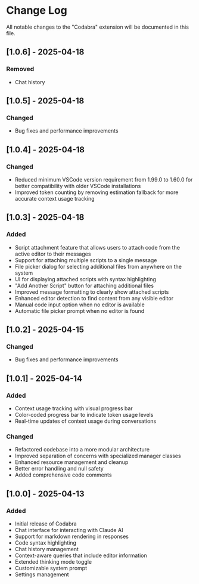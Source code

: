 # Change Log

All notable changes to the "Codabra" extension will be documented in this file.

## [1.0.6] - 2025-04-18

### Removed
- Chat history

## [1.0.5] - 2025-04-18

### Changed
- Bug fixes and performance improvements

## [1.0.4] - 2025-04-18

### Changed
- Reduced minimum VSCode version requirement from 1.99.0 to 1.60.0 for better compatibility with older VSCode installations
- Improved token counting by removing estimation fallback for more accurate context usage tracking

## [1.0.3] - 2025-04-18

### Added
- Script attachment feature that allows users to attach code from the active editor to their messages
- Support for attaching multiple scripts to a single message
- File picker dialog for selecting additional files from anywhere on the system
- UI for displaying attached scripts with syntax highlighting
- "Add Another Script" button for attaching additional files
- Improved message formatting to clearly show attached scripts
- Enhanced editor detection to find content from any visible editor
- Manual code input option when no editor is available
- Automatic file picker prompt when no editor is found

## [1.0.2] - 2025-04-15

### Changed
- Bug fixes and performance improvements

## [1.0.1] - 2025-04-14

### Added
- Context usage tracking with visual progress bar
- Color-coded progress bar to indicate token usage levels
- Real-time updates of context usage during conversations

### Changed
- Refactored codebase into a more modular architecture
- Improved separation of concerns with specialized manager classes
- Enhanced resource management and cleanup
- Better error handling and null safety
- Added comprehensive code comments

## [1.0.0] - 2025-04-13

### Added
- Initial release of Codabra
- Chat interface for interacting with Claude AI
- Support for markdown rendering in responses
- Code syntax highlighting
- Chat history management
- Context-aware queries that include editor information
- Extended thinking mode toggle
- Customizable system prompt
- Settings management
